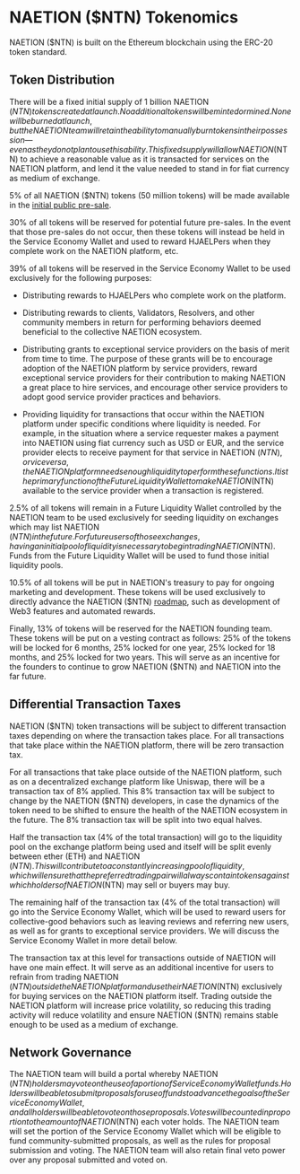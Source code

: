 # NAETION ($NTN) Tokenomics

NAETION ($NTN) is built on the Ethereum blockchain using the ERC-20 token standard.

## Token Distribution

There will be a fixed initial supply of 1 billion NAETION ($NTN) tokens created at launch. No additional tokens will be minted or mined. None will be burned at launch, but the NAETION team will retain the ability to manually burn tokens in their possession—even as they do not plan to use this ability. This fixed supply will allow NAETION ($NTN) to achieve a reasonable value as it is transacted for services on the NAETION platform, and lend it the value needed to stand in for fiat currency as medium of exchange.

5% of all NAETION ($NTN) tokens (50 million tokens) will be made available in the [initial public pre-sale](https://presale.naetion.xyz). 

30% of all tokens will be reserved for potential future pre-sales. In the event that those pre-sales do not occur, then these tokens will instead be held in the Service Economy Wallet and used to reward HJAELPers when they complete work on the NAETION platform, etc.

39% of all tokens will be reserved in the Service Economy Wallet to be used exclusively for the following purposes:

- Distributing rewards to HJAELPers who complete work on the platform.

- Distributing rewards to clients, Validators, Resolvers, and other community members in return for performing behaviors deemed beneficial to the collective NAETION ecosystem.

- Distributing grants to exceptional service providers on the basis of merit from time to time. The purpose of these grants will be to encourage adoption of the NAETION platform by service providers, reward exceptional service providers for their contribution to making NAETION a great place to hire services, and encourage other service providers to adopt good service provider practices and behaviors.

- Providing liquidity for transactions that occur within the NAETION platform under specific conditions where liquidity is needed. For example, in the situation where a service requester makes a payment into NAETION using fiat currency such as USD or EUR, and the service provider elects to receive payment for that service in NAETION ($NTN), or vice versa, the NAETION platform needs enough liquidity to perform these functions. It is the primary function of the Future Liquidity Wallet to make NAETION ($NTN) available to the service provider when a transaction is registered.

2.5% of all tokens will remain in a Future Liquidity Wallet controlled by the NAETION team to be used exclusively for seeding liquidity on exchanges which may list NAETION ($NTN) in the future. For future users of those exchanges, having an initial pool of liquidity is necessary to begin trading NAETION ($NTN). Funds from the Future Liquidity Wallet will be used to fund those initial liquidity pools.

10.5% of all tokens will be put in NAETION's treasury to pay for ongoing marketing and development. These tokens will be used exclusively to directly advance the NAETION ($NTN) [roadmap](../roadmap.md), such as development of Web3 features and automated rewards.

Finally, 13% of tokens will be reserved for the NAETION founding team. These tokens will be put on a vesting contract as follows: 25% of the tokens will be locked for 6 months, 25% locked for one year, 25% locked for 18 months, and 25% locked for two years. This will serve as an incentive for the founders to continue to grow NAETION ($NTN) and NAETION into the far future.

## Differential Transaction Taxes

NAETION ($NTN) token transactions will be subject to different transaction taxes depending on where the transaction takes place. For all transactions that take place within the NAETION platform, there will be zero transaction tax.

For all transactions that take place outside of the NAETION platform, such as on a decentralized exchange platform like Uniswap, there will be a transaction tax of 8% applied. This 8% transaction tax will be subject to change by the NAETION ($NTN) developers, in case the dynamics of the token need to be shifted to ensure the health of the NAETION ecosystem in the future. The 8% transaction tax will be split into two equal halves. 

Half the transaction tax (4% of the total transaction) will go to the liquidity pool on the exchange platform being used and itself will be split evenly between ether (ETH) and NAETION ($NTN). This will contribute to a constantly increasing pool of liquidity, which will ensure that the preferred trading pair will always contain tokens against which holders of NAETION ($NTN) may sell or buyers may buy.

The remaining half of the transaction tax (4% of the total transaction) will go into the Service Economy Wallet, which will be used to reward users for collective-good behaviors such as leaving reviews and referring new users, as well as for grants to exceptional service providers. We will discuss the Service Economy Wallet in more detail below.

The transaction tax at this level for transactions outside of NAETION will have one main effect. It will serve as an additional incentive for users to refrain from trading NAETION ($NTN) outside the NAETION platform and use their NAETION ($NTN) exclusively for buying services on the NAETION platform itself. Trading outside the NAETION platform will increase price volatility, so reducing this trading activity will reduce volatility and ensure NAETION ($NTN) remains stable enough to be used as a medium of exchange. 

## Network Governance

The NAETION team will build a portal whereby NAETION ($NTN) holders may vote on the use of a portion of Service Economy Wallet funds. Holders will be able to submit proposals for use of funds to advance the goals of the Service Economy Wallet, and all holders will be able to vote on those proposals. Votes will be counted in proportion to the amount of NAETION ($NTN) each voter holds. The NAETION team will set the portion of the Service Economy Wallet which will be eligible to fund community-submitted proposals, as well as the rules for proposal submission and voting. The NAETION team will also retain final veto power over any proposal submitted and voted on.
